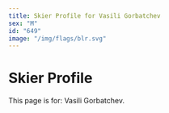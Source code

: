 ```yaml
---
title: Skier Profile for Vasili Gorbatchev
sex: "M"
id: "649"
image: "/img/flags/blr.svg" 
---
```


# Skier Profile

This page is for: Vasili Gorbatchev.
    